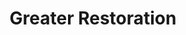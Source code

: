 ---
title: "Greater Restoration"
index:
  - greater-restoration
permalink: /spells/greater-restoration/
tags:
  - Spell
  - 5th Level
  - Abjuration
available_for:
  - Bard
  - Cleric
  - Druid
level: "5th Level"
school: "Abjuration"
range: "Touch"
comp:
  - V
  - S
  - M
material: "diamond dust worth at least 100gp, which the spell consumes."
description: |
  You imbue a creature you touch with positive energy to undo a debilitating effect. You can reduce the target's exhaustion level by one, or end one of the following effects on the target:

  - One effect that charmed or petrified the target

  - One curse, including the target's attunement to a cursed magic item

  - Any reduction to one of the target's ability scores

  - One effect reducing the target's hit point maximum
excerpt: "You imbue a creature you touch with positive energy to undo a debilitating effect."
source: "Basic Rules"
---